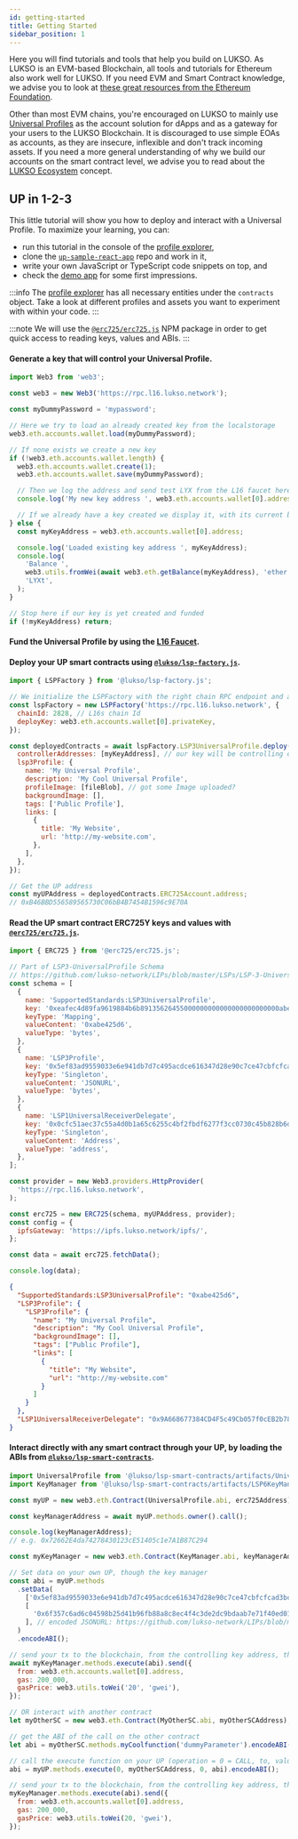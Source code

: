 ```yaml
---
id: getting-started
title: Getting Started
sidebar_position: 1
---
```


Here you will find tutorials and tools that help you build on LUKSO. As LUKSO is an EVM-based Blockchain, all tools and tutorials for Ethereum also work well for LUKSO. If you need EVM and Smart Contract knowledge, we advise you to look at [these great resources from the Ethereum Foundation](https://ethereum.org/en/developers/learning-tools/).

Other than most EVM chains, you're encouraged on LUKSO to mainly use [Universal Profiles](../standards/universal-profile/introduction.md) as the account solution for dApps and as a gateway for your users to the LUKSO Blockchain. It is discouraged to use simple EOAs as accounts, as they are insecure, inflexible and don't track incoming assets. If you need a more general understanding of why we build our accounts on the smart contract level, we advise you to read about the [LUKSO Ecosystem](https://medium.com/lukso/lukso-ecosystem-part-1-4c3f5d67b081) concept.

## UP in 1-2-3

This little tutorial will show you how to deploy and interact with a Universal Profile.
To maximize your learning, you can:

- run this tutorial in the console of the [profile explorer](https://l16.universalprofile.cloud),
- clone the [`up-sample-react-app`](https://github.com/Hugoo/up-sample-react-app) repo and work in it,
- write your own JavaScript or TypeScript code snippets on top, and
- check the [demo app](https://hugoo.github.io/up-sample-react-app/) for some first impressions.

:::info
The [profile explorer](https://l16.universalprofile.cloud) has all necessary entities under the `contracts` object. Take a look at different profiles and assets you want to experiment with within your code.
:::

:::note
We will use the [`@erc725/erc725.js`](../tools/erc725js/getting-started) NPM package in order to get quick access to reading keys, values and ABIs.
:::

#### Generate a key that will control your Universal Profile.

```js title="Load web3"
import Web3 from 'web3';

const web3 = new Web3('https://rpc.l16.lukso.network');

const myDummyPassword = 'mypassword';

// Here we try to load an already created key from the localstorage
web3.eth.accounts.wallet.load(myDummyPassword);

// If none exists we create a new key
if (!web3.eth.accounts.wallet.length) {
  web3.eth.accounts.wallet.create(1);
  web3.eth.accounts.wallet.save(myDummyPassword);

  // Then we log the address and send test LYX from the L16 faucet here: http://faucet.l16.lukso.network
  console.log('My new key address ', web3.eth.accounts.wallet[0].address);

  // If we already have a key created we display it, with its current balance
} else {
  const myKeyAddress = web3.eth.accounts.wallet[0].address;

  console.log('Loaded existing key address ', myKeyAddress);
  console.log(
    'Balance ',
    web3.utils.fromWei(await web3.eth.getBalance(myKeyAddress), 'ether'),
    'LYXt',
  );
}

// Stop here if our key is yet created and funded
if (!myKeyAddress) return;
```

#### Fund the Universal Profile by using the [L16 Faucet](http://faucet.l16.lukso.network).

#### Deploy your UP smart contracts using [`@lukso/lsp-factory.js`](../tools/lsp-factoryjs/getting-started).

```js title="Deploy and configure contracts with lsp-factory.js"
import { LSPFactory } from '@lukso/lsp-factory.js';

// We initialize the LSPFactory with the right chain RPC endpoint and a private key from which we will deploy the UPs
const lspFactory = new LSPFactory('https://rpc.l16.lukso.network', {
  chainId: 2828, // L16s chain Id
  deployKey: web3.eth.accounts.wallet[0].privateKey,
});

const deployedContracts = await lspFactory.LSP3UniversalProfile.deploy({
  controllerAddresses: [myKeyAddress], // our key will be controlling our UP in the beginning
  lsp3Profile: {
    name: 'My Universal Profile',
    description: 'My Cool Universal Profile',
    profileImage: [fileBlob], // got some Image uploaded?
    backgroundImage: [],
    tags: ['Public Profile'],
    links: [
      {
        title: 'My Website',
        url: 'http://my-website.com',
      },
    ],
  },
});

// Get the UP address
const myUPAddress = deployedContracts.ERC725Account.address;
// 0xB46BBD556589565730C06bB4B7454B1596c9E70A
```

#### Read the UP smart contract ERC725Y keys and values with [`@erc725/erc725.js`](../tools/erc725js/getting-started).

```js title="Read Universal Profile ERC725 keys/values with erc725.js"
import { ERC725 } from '@erc725/erc725.js';

// Part of LSP3-UniversalProfile Schema
// https://github.com/lukso-network/LIPs/blob/master/LSPs/LSP-3-UniversalProfile.md
const schema = [
  {
    name: 'SupportedStandards:LSP3UniversalProfile',
    key: '0xeafec4d89fa9619884b6b89135626455000000000000000000000000abe425d6',
    keyType: 'Mapping',
    valueContent: '0xabe425d6',
    valueType: 'bytes',
  },
  {
    name: 'LSP3Profile',
    key: '0x5ef83ad9559033e6e941db7d7c495acdce616347d28e90c7ce47cbfcfcad3bc5',
    keyType: 'Singleton',
    valueContent: 'JSONURL',
    valueType: 'bytes',
  },
  {
    name: 'LSP1UniversalReceiverDelegate',
    key: '0x0cfc51aec37c55a4d0b1a65c6255c4bf2fbdf6277f3cc0730c45b828b6db8b47',
    keyType: 'Singleton',
    valueContent: 'Address',
    valueType: 'address',
  },
];

const provider = new Web3.providers.HttpProvider(
  'https://rpc.l16.lukso.network',
);

const erc725 = new ERC725(schema, myUPAddress, provider);
const config = {
  ipfsGateway: 'https://ipfs.lukso.network/ipfs/',
};

const data = await erc725.fetchData();

console.log(data);
```

```json title="console.log(data)"
{
  "SupportedStandards:LSP3UniversalProfile": "0xabe425d6",
  "LSP3Profile": {
    "LSP3Profile": {
      "name": "My Universal Profile",
      "description": "My Cool Universal Profile",
      "backgroundImage": [],
      "tags": ["Public Profile"],
      "links": [
        {
          "title": "My Website",
          "url": "http://my-website.com"
        }
      ]
    }
  },
  "LSP1UniversalReceiverDelegate": "0x9A668677384CD4F5c49Cb057f0cEB2b783Ed670F"
}
```

#### Interact directly with any smart contract through your UP, by loading the ABIs from [`@lukso/lsp-smart-contracts`](https://www.npmjs.com/package/@lukso/lsp-smart-contracts).

```js title="Interact directly through your UP"
import UniversalProfile from '@lukso/lsp-smart-contracts/artifacts/UniversalProfile.json';
import KeyManager from '@lukso/lsp-smart-contracts/artifacts/LSP6KeyManager.json';

const myUP = new web3.eth.Contract(UniversalProfile.abi, erc725Address);

const keyManagerAddress = await myUP.methods.owner().call();

console.log(keyManagerAddress);
// e.g. 0x72662E4da74278430123cE51405c1e7A1B87C294

const myKeyManager = new web3.eth.Contract(KeyManager.abi, keyManagerAddress);

// Set data on your own UP, though the key manager
const abi = myUP.methods
  .setData(
    ['0x5ef83ad9559033e6e941db7d7c495acdce616347d28e90c7ce47cbfcfcad3bc5'], // LSP3Profile
    [
      '0x6f357c6ad6c04598b25d41b96fb88a8c8ec4f4c3de2dc9bdaab7e71f40ed012b84d0c126697066733a2f2f516d6262447348577a4d4d724538594345766e3342633254706756793176535736414d3946376168595642573874',
    ], // encoded JSONURL: https://github.com/lukso-network/LIPs/blob/main/LSPs/LSP-2-ERC725YJSONSchema.md#jsonurl
  )
  .encodeABI();

// send your tx to the blockchain, from the controlling key address, through the key manager
await myKeyManager.methods.execute(abi).send({
  from: web3.eth.accounts.wallet[0].address,
  gas: 200_000,
  gasPrice: web3.utils.toWei('20', 'gwei'),
});

// OR interact with another contract
let myOtherSC = new web3.eth.Contract(MyOtherSC.abi, myOtherSCAddress);

// get the ABI of the call on the other contract
let abi = myOtherSC.methods.myCoolfunction('dummyParameter').encodeABI();

// call the execute function on your UP (operation = 0 = CALL, to, value, calldata)
abi = myUP.methods.execute(0, myOtherSCAddress, 0, abi).encodeABI();

// send your tx to the blockchain, from the controlling key address, through the key manager
myKeyManager.methods.execute(abi).send({
  from: web3.eth.accounts.wallet[0].address,
  gas: 200_000,
  gasPrice: web3.utils.toWei(20, 'gwei'),
});
```
